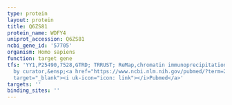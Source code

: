 ```yaml
---
type: protein
layout: protein
title: Q6ZS81
protein_name: WDFY4
uniprot_accession: Q6ZS81
ncbi_gene_id: '57705'
organism: Homo sapiens
function: target gene
tfs: 'YY1,P25490,7528,GTRD; TRRUST; ReMap,chromatin immunoprecipitation assay; inferred
  by curator,&ensp;<a href="https://www.ncbi.nlm.nih.gov/pubmed/?term=22972472%5Buid%5D"
  target="_blank"><i uk-icon="icon: link"></i>Pubmed</a>'
targets: ''
binding_sites: ''
---
```

